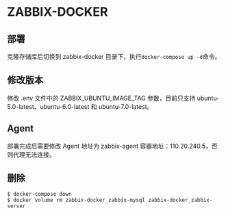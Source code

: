# ZABBIX-DOCKER

## 部署
克隆存储库后切换到 zabbix-docker 目录下，执行`docker-compose up -d`命令。

## 修改版本
修改 .env 文件中的 ZABBIX_UBUNTU_IMAGE_TAG 参数，目前只支持 ubuntu-5.0-latest、ubuntu-6.0-latest 和 ubuntu-7.0-latest。

## Agent
部署完成后需要修改 Agent 地址为 zabbix-agent 容器地址：110.20.240.5，否则代理无法连接。

## 删除
```shell
$ docker-compose down
$ docker volume rm zabbix-docker_zabbix-mysql zabbix-docker_zabbix-server
```



